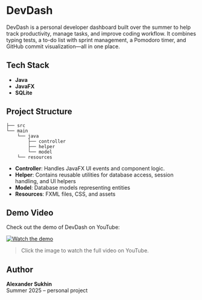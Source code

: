 # DevDash

DevDash is a personal developer dashboard built over the summer to help track productivity, manage tasks, and improve coding workflow. It combines typing tests, a to-do list with sprint management, a Pomodoro timer, and GitHub commit visualization—all in one place.

## Tech Stack

- **Java**  
- **JavaFX**  
- **SQLite**

## Project Structure

```
├── src
└── main
    └── java
        ├── controller
        ├── helper
        └── model
    └── resources
```

- **Controller**: Handles JavaFX UI events and component logic.  
- **Helper**: Contains reusable utilities for database access, session handling, and UI helpers
- **Model**: Database models representing entities
- **Resources**: FXML files, CSS, and assets

## Demo Video

Check out the demo of DevDash on YouTube:

[![Watch the demo](https://img.youtube.com/vi/YOUTUBE_VIDEO_ID/0.jpg)](https://www.youtube.com/watch?v=YOUTUBE_VIDEO_ID)

> Click the image to watch the full video on YouTube.

## Author

**Alexander Sukhin**  
Summer 2025 – personal project
